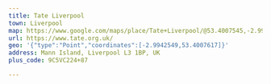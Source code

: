 ```yaml
---
title: Tate Liverpool
town: Liverpool
map: https://www.google.com/maps/place/Tate+Liverpool/@53.4007545,-2.9941722,15z/data=!4m5!3m4!1s0x0:0x94e5864833386952!8m2!3d53.4007545!4d-2.9941722
url: https://www.tate.org.uk/
geo: '{"type":"Point","coordinates":[-2.9942549,53.4007617]}'
address: Mann Island, Liverpool L3 1BP, UK
plus_code: 9C5VC224+87

---
```


